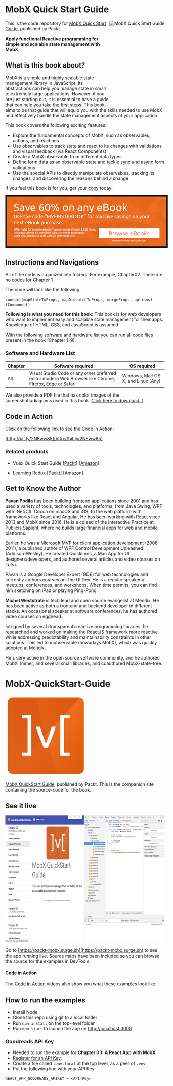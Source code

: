 # MobX Quick Start Guide

<a href="https://www.packtpub.com/web-development/mobx-quick-start-guide?utm_source=github&utm_medium=repository&utm_campaign=9781789344837 "><img src="https://d1ldz4te4covpm.cloudfront.net/sites/default/files/imagecache/ppv4_main_book_cover/B10934.png" alt="MobX Quick Start Guide" height="256px" align="right"></a>

This is the code repository for [MobX Quick Start Guide](https://www.packtpub.com/web-development/mobx-quick-start-guide?utm_source=github&utm_medium=repository&utm_campaign=9781789344837), published by Packt.

**Apply functional Reactive programming for simple and scalable state management with MobX**

## What is this book about?
MobX is a simple and highly scalable state management library in JavaScript. Its abstractions can help you manage state in small to extremely large applications. However, if you are just starting out, it is essential to have a guide that can help you take the first steps. This book aims to be that guide that will equip you with the skills needed to use MobX and effectively handle the state management aspects of your application.

This book covers the following exciting features:
* Explore the fundamental concepts of MobX, such as observables, actions, and reactions 
* Use observables to track state and react to its changes with validations and visual feedback (via React Components) 
* Create a MobX observable from different data types 
* Define form data as an observable state and tackle sync and async form validations 
* Use the special APIs to directly manipulate observables, tracking its changes, and discovering the reasons behind a change 

If you feel this book is for you, get your [copy](https://www.amazon.com/dp/1-789-34483-2) today!

<a href="https://www.packtpub.com/?utm_source=github&utm_medium=banner&utm_campaign=GitHubBanner"><img src="https://raw.githubusercontent.com/PacktPublishing/GitHub/master/GitHub.png" 
alt="https://www.packtpub.com/" border="5" /></a>

## Instructions and Navigations
All of the code is organized into folders. For example, Chapter02. There are no codes for Chapter 1

The code will look like the following:
```
connect(mapStateToProps, mapDispatchToProps, mergeProps, options)(Component)
```

**Following is what you need for this book:**
This book is for web developers who want to implement easy and scalable state management for their apps. Knowledge of HTML, CSS, and JavaScript is assumed 

With the following software and hardware list you can run all code files present in the book (Chapter 1-9).
### Software and Hardware List
| Chapter | Software required | OS required |
| -------- | ------------------------------------ | ----------------------------------- |
| All | Visual Studio Code or any other preferred editor modern Web Browser like Chrome, Firefox, Edge or Safari | Windows, Mac OS X, and Linux (Any) |

We also provide a PDF file that has color images of the screenshots/diagrams used in this book. [Click here to download it](https://www.packtpub.com/sites/default/files/downloads/MobXQuickStartGuide_ColorImages.pdf).

## Code in Action

Click on the following link to see the Code in Action:

[http://bit.ly/2NEww85](http://bit.ly/2NEww85)

### Related products
* Vuex Quick Start Guide [[Packt]](https://www.packtpub.com/web-development/vuex-quick-start-guide?utm_source=github&utm_medium=repository&utm_campaign=9781788999939) [[Amazon]](https://www.amazon.com/dp/1-788-99993-2)

* Learning Redux [[Packt]](https://www.packtpub.com/web-development/learning-redux?utm_source=github&utm_medium=repository&utm_campaign=9781786462398) [[Amazon]](https://www.amazon.com/dp/1-786-46239-7)

## Get to Know the Author
**Pavan Podila**
has been building frontend applications since 2001 and has used a variety of tools, technologies, and platforms, from Java Swing, WPF with .Net/C#, Cocoa on macOS and iOS, to the web platform with frameworks like React and Angular. He has been working with React since 2013 and MobX since 2016. He is a colead of the Interactive Practice at Publicis.Sapient, where he builds large financial apps for web and mobile platforms.

Earlier, he was a Microsoft MVP for client application development (2008-2011), a published author of WPF Control Development Unleashed (Addison-Wesley). He created QuickLens, a Mac App for UI designers/developers, and authored several articles and video courses on Tuts+.

Pavan is a Google Developer Expert (GDE) for web technologies and currently authors courses on The UI Dev. He is a regular speaker at meetups, conferences, and workshops. When time permits, you can find him sketching on iPad or playing Ping-Pong

**Michel Weststrate**
is tech lead and open source evangelist at Mendix. He has been active as both a frontend and backend developer in different stacks. An occasional speaker at software conferences, he has authored video courses on egghead.

Intrigued by several (transparent) reactive programming libraries, he researched and worked on making the ReactJS framework more reactive while addressing predictability and maintainability constraints in other solutions. This led to mobservable (nowadays MobX), which was quickly adopted at Mendix.

He's very active in the open source software community, and he authored MobX, Immer, and several small libraries, and coauthored MobX-state-tree.






# MobX-QuickStart-Guide

<img src="./src/core/mobx.png" height="256">

[MobX QuickStart Guide](https://www.packtpub.com/web-development/mobx-quick-start-guide), published by Packt. This is the companion site containing the source-code
for the book.

## See it live

<a href="https://packt-mobx.surge.sh"><img src="./src/core/app.png" height="400"></a>

Go to [https://packt-mobx.surge.sh](https://packt-mobx.surge.sh) to see the app running live. Source maps have been included so you can browse
the source for the examples in DevTools.

#### Code in Action
The [Code in Action](https://www.youtube.com/watch?v=16QQLes3LH0&list=PLTgRMOcmRb3MRIt2_4D8KWkunuJsEnCY5) videos 
also show you what these examples look like.

## How to run the examples

-   Install Node
-   Clone this repo using git to a local folder
-   Run `npm install` on the top-level folder
-   Run `npm start` to launch the app on [http://localhost:3000](http://localhost:3000)

### Goodreads API Key

-   Needed to run the example for **Chapter 03: A React App with MobX**.
-   [Register for an API Key](https://www.goodreads.com/api/keys).
-   Create a file called `.env.local` at the top level, as a peer of `.env`
-   Put the following line with your API Key:

```text
REACT_APP_GOODREADS_APIKEY = <API-Key>
```
